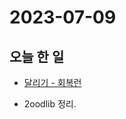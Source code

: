 # 2023-07-09

## 오늘 한 일

* [달리기 - 회복런](../../projects/routine/exercise/2023-07/2023-07-09)

* 2oodlib 정리. 